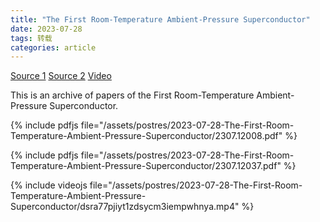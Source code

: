 ```yaml
---
title: "The First Room-Temperature Ambient-Pressure Superconductor"
date: 2023-07-28
tags: 转载
categories: article
---
```


[Source 1](https://arxiv.org/abs/2307.12008) [Source 2](https://arxiv.org/abs/2307.12037) [Video](https://sciencecast.org/casts/suc384jly50n)

This is an archive of papers of the First Room-Temperature Ambient-Pressure Superconductor.

{% include pdfjs file="/assets/postres/2023-07-28-The-First-Room-Temperature-Ambient-Pressure-Superconductor/2307.12008.pdf" %}

{% include pdfjs file="/assets/postres/2023-07-28-The-First-Room-Temperature-Ambient-Pressure-Superconductor/2307.12037.pdf" %}

{% include videojs file="/assets/postres/2023-07-28-The-First-Room-Temperature-Ambient-Pressure-Superconductor/dsra77pjiyt1zdsycm3iempwhnya.mp4" %}
